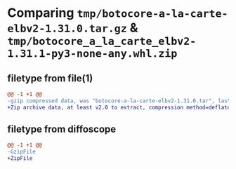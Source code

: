 # Comparing `tmp/botocore-a-la-carte-elbv2-1.31.0.tar.gz` & `tmp/botocore_a_la_carte_elbv2-1.31.1-py3-none-any.whl.zip`

## filetype from file(1)

```diff
@@ -1 +1 @@
-gzip compressed data, was "botocore-a-la-carte-elbv2-1.31.0.tar", last modified: Fri Jul  7 01:43:57 2023, max compression
+Zip archive data, at least v2.0 to extract, compression method=deflate
```

## filetype from diffoscope

```diff
@@ -1 +1 @@
-GzipFile
+ZipFile
```


